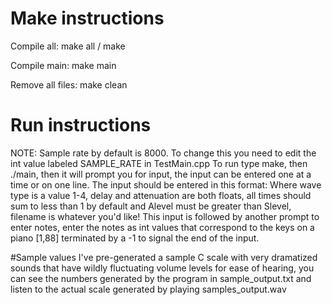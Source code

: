 # Make instructions

Compile all: make all / make

Compile main: make main

Remove all files: make clean

# Run instructions
NOTE: Sample rate by default is 8000. To change this you need to edit the int value labeled SAMPLE_RATE in TestMain.cpp
To run type make, then ./main, then it will prompt you for input,
the input can be entered one at a time or on one line.
The input should be entered in this format:
<Wave Type> <Delay> <Attenuation> <Atime> <Alevel> <Dtime> <Slevel> <Rtime> <Filename>
Where wave type is a value 1-4, delay and attenuation are both floats, all times should sum to less than 1 by default
and Alevel must be greater than Slevel, filename is whatever you'd like!
This input is followed by another prompt to enter notes, enter the notes as int values
that correspond to the keys on a piano [1,88] terminated by a -1 to signal the end of the input.

#Sample values
I've pre-generated a sample C scale with very dramatized sounds that have wildly fluctuating
volume levels for ease of hearing, you can see the numbers generated by the program in sample_output.txt
and listen to the actual scale generated by playing samples_output.wav
